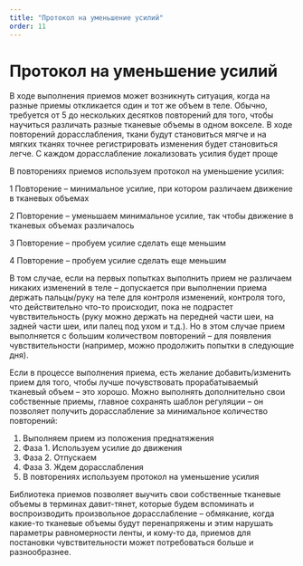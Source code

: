 ```yaml
---
title: "Протокол на уменьшение усилий"
order: 11
---
```


# Протокол на уменьшение усилий

В ходе выполнения приемов может возникнуть ситуация, когда на разные приемы откликается один и тот же объем в теле. Обычно, требуется от 5 до нескольких десятков повторений для того, чтобы научиться различать разные тканевые объемы в одном вокселе. В ходе повторений дорасслабления, ткани будут становиться мягче и на мягких тканях точнее регистрировать изменения будет становиться легче. С каждом дорасслабление локализовать усилия будет проще

В повторениях приемов используем протокол на уменьшение усилия:

1 Повторение – минимальное усилие, при котором различаем движение в тканевых объемах

2 Повторение – уменьшаем минимальное усилие, так чтобы движение в тканевых объемах различалось

3 Повторение – пробуем усилие сделать еще меньшим

4 Повторение – пробуем усилие сделать еще меньшим

В том случае, если на первых попытках выполнить прием не различаем никаких изменений в теле – допускается при выполнении приема держать пальцы/руку на теле для контроля изменений, контроля того, что действительно что-то происходит, пока не подрастет чувствительность (руку можно держать на передней части шеи, на задней части шеи, или палец под ухом и т.д.). Но в этом случае прием выполняется с большим количеством повторений – для появления чувствительности (например, можно продолжить попытки в следующие дня).

Если в процессе выполнения приема, есть желание добавить/изменить прием для того, чтобы лучше почувствовать прорабатываемый тканевый объем – это хорошо. Можно выполнять дополнительно свои собственные приемы, главное сохранять шаблон регуляции – он позволяет получить дорасслабление за минимальное количество повторений:

1. Выполняем прием из положения преднатяжения
2. Фаза 1. Используем усилие до движения
3. Фаза 2. Отпускаем
4. Фаза 3. Ждем дорасслабления
5. В повторениях используем протокол на уменьшение усилия

Библиотека приемов позволяет выучить свои собственные тканевые объемы в терминах давит-тянет, которые будем вспоминать и воспроизводить произвольное дорасслабление – обмякание, когда какие-то тканевые объемы будут перенапряжены и этим нарушать параметры равномерности ленты, и кому-то да, приемов для постановки чувствительности может потребоваться больше и разнообразнее.